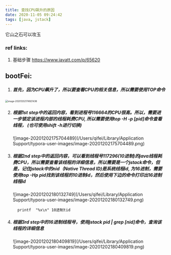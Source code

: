 ```yaml
---
title: 查找CPU飙升的原因
date: 2020-11-05 09:24:42
tags: [java, jstack]
---
```


它山之石可以攻玉

### ref links:

1. 基础步骤
   https://www.javatt.com/p/65620





## bootFei:

1. ##### 首先，因为CPU飙升了，所以要查看CPU的相关信息，所以需要使用TOP命令
   
<img src="/Users/qifei/Library/Application Support/typora-user-images/image-20201202174921436.png" alt="image-20201202174921436" style="zoom:50%;" />
   
2. ##### 根据1st step中的返回内容，看到进程号116664的CPU很高。所以，需要进一步锁定该进程内部的线程耗费CPU, 所以需要使用top -H -p [pid]命令查看线程， (也可使用shift -h进行切换)

   ![image-20201202175704489](/Users/qifei/Library/Application Support/typora-user-images/image-20201202175704489.png)

   

3. ##### 根据2nd step中的返回内容，可以看到线程号117296(10进制)的java线程耗费CPU，所以需要查看该线程的详细信息，所以需要是一个jstack命令，但是，记住jstack中的nid（Native Thread ID)是系统线程id, 为16进制，需要使用top -Hp pid找到该线程的10进制id，然后使用下边的命令打印出16进制线程id

   ![image-20201202180132749](/Users/qifei/Library/Application Support/typora-user-images/image-20201202180132749.png)

   ```shell
     printf  "%x\n" 10进制tid
   ```

   

4. ##### 根据3rd step中的16进制线程号，使用jstack pid | grep [nid]命令，查询该线程的详细信息

   ![image-20201202180409819](/Users/qifei/Library/Application Support/typora-user-images/image-20201202180409819.png)

   











